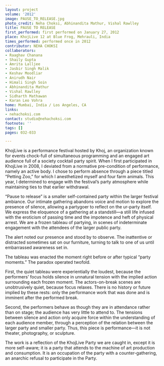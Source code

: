 ```yaml
---
layout: project
volume: '2012'
image: PAUSE_TO_RELEASE.jpg
photo_credit: Neha Choksi, Abhinandita Mathur, Vishal Rawlley
title: PAUSE TO RELEASE
first_performed: first performed on January 27, 2012
place: KhojLive 12 at Blue Frog, Mehrauli, India
times_performed: performed once in 2012
contributor: NEHA CHOKSI
collaborators:
- Raaghav Chanana
- Shaily Gupta
- Amrita Lalljee
- Jasbir Singh Malik
- Keshav Moodliar
- Anirudh Nair
- Himali Singh Soin
- Abhinandita Mathur
- Vishal Rawlley
- Sidharth Mathawan
- Karan Leo Vohra
home: Mumbai, India / Los Angeles, CA
links:
- nehachoksi.com
contact: studio@nehachoksi.com
footnote: ''
tags: []
pages: 032-033

---
```


KhojLive is a performance festival hosted by Khoj, an organization known for events chock-full of simultaneous programming and an engaged art audience full of a society cocktail party spirit. When I first participated in KhojLive in 2008, I deviated from a normative pre-condition of performance, namely an active body. I chose to perform absence through a piece titled “Petting Zoo,” for which I anesthetized myself and four farm animals. This year, I determined to engage with the festival’s party atmosphere while maintaining ties to that earlier withdrawal.

“Pause to release” is a smaller self-contained party within the larger festival ambiance. Our intimate gathering abandons voice and motion to explore the presence of silence, allowing a partygoer to reflect on the ur-party itself. We express the eloquence of a gathering at a standstill—a still life infused with the eroticism of passing time and the impotence and heft of physical arrest. We are a frozen tableau of partying, in scenes of indeterminate engagement with the attendees of the larger public party.

The alert noted our presence and stood by to observe. The inattentive or distracted sometimes sat on our furniture, turning to talk to one of us until embarrassed awareness set in.

The tableau was enacted the moment right before or after typical “party moments.” The paradox operated twofold.

First, the quiet tableau were experientially the loudest, because the performers’ focus holds silence in unnatural tension with the implied action surrounding each frozen moment. The actors-on-break scenes are unobtrusively quiet, because focus relaxes. There is no history or future implied by these rests: only the performance work that was done and is imminent after the performed break.

Second, the performers behave as though they are in attendance rather than on stage; the audience has very little to attend to. The tensions between silence and action only acquire force within the understanding of each audience member, through a perception of the relation between the larger party and smaller party. Thus, this piece is performance—it is not theater, photography, or sculpture.

The work is a reflection of the KhojLive Party we are caught in, except it is more self-aware; it is a party that attends to the machine of art production and consumption. It is an occupation of the party with a counter-gathering, an anarchic refusal to participate in the Party.
